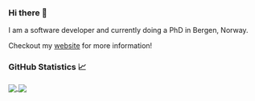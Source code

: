 ### Hi there 👋
I am a software developer and currently doing a PhD in Bergen, Norway.

Checkout my [website](https://timkraeuter.com/) for more information!

### GitHub Statistics 📈
<a href="https://github.com/anuraghazra/github-readme-stats">
  <img align="center" src="https://github-readme-stats.vercel.app/api?username=timKraeuter&show_icons=true&theme=algolia" />
</a>
<a href="https://github.com/anuraghazra/convoychat">
  <img align="center" src="https://github-readme-stats.vercel.app/api/top-langs/?username=timKraeuter&layout=compact&theme=algolia" />
</a>
